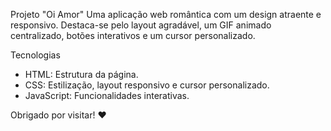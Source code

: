 Projeto "Oi Amor"
Uma aplicação web romântica com um design atraente e responsivo. Destaca-se pelo layout agradável, um GIF animado centralizado, botões interativos e um cursor personalizado.

Tecnologias
- HTML: Estrutura da página.
- CSS: Estilização, layout responsivo e cursor personalizado.
- JavaScript: Funcionalidades interativas.

Obrigado por visitar! ❤️
